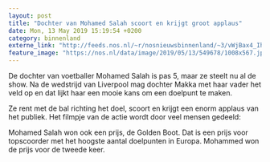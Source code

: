 ```yaml
---
layout: post
title: "Dochter van Mohamed Salah scoort en krijgt groot applaus"
date: Mon, 13 May 2019 15:19:54 +0200
category: binnenland
externe_link: "http://feeds.nos.nl/~r/nosnieuwsbinnenland/~3/vWjBax4_Ih0/2284435"
feature_image: "https://nos.nl/data/image/2019/05/13/549678/1008x567.jpg"
---
```


<p>De dochter van voetballer Mohamed Salah is pas 5, maar ze steelt nu al de show. Na de wedstrijd van Liverpool mag dochter Makka met haar vader het veld op en dat lijkt haar een mooie kans om een doelpunt te maken.</p>
<p>Ze rent met de bal richting het doel, scoort en krijgt een enorm applaus van het publiek. Het filmpje van de actie wordt door veel mensen gedeeld:</p>
<p>Mohamed Salah won ook een prijs, de Golden Boot. Dat is een prijs voor topscoorder met het hoogste aantal doelpunten in Europa. Mohammed won de prijs voor de tweede keer.</p><img src="http://feeds.feedburner.com/~r/nosnieuwsbinnenland/~4/vWjBax4_Ih0" height="1" width="1" alt=""/>
